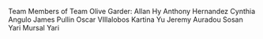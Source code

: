 Team Members of Team Olive Garder: 
Allan Hy 
Anthony Hernandez
Cynthia Angulo
James Pullin 
Oscar VIllalobos
Kartina Yu
Jeremy Auradou
Sosan Yari 
Mursal Yari
